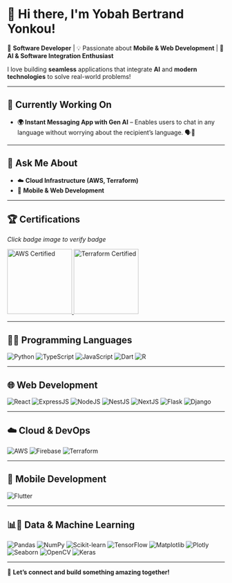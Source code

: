 <!-- 
**yobahcorp/yobahcorp** is a ✨ _special_ ✨ repository because its `README.md` (this file) appears on your GitHub profile. 
-->

# 👋 Hi there, I'm Yobah Bertrand Yonkou!  

🚀 **Software Developer** | 💡 Passionate about **Mobile & Web Development** | 🤖 **AI & Software Integration Enthusiast**  

I love building **seamless** applications that integrate **AI** and **modern technologies** to solve real-world problems!  

---

## 🔭 Currently Working On  
- **🌍 Instant Messaging App with Gen AI** – Enables users to chat in any language without worrying about the recipient’s language. 🗣️🤖
<!--
- **⌨️ Flutter Custom Keyboard Package** – Multilingual support for better user experience.  
-->
---
<!--
## 🌱 Currently Learning  
- **📊 Power BI** – Enhancing my data visualization skills.  
- **☁️ AWS & Terraform** – Keeping up with cloud & infrastructure automation.  
- **🎓 Software Engineering** – Exploring advanced concepts academically.  

---

## 👯 Looking to Collaborate On  
- **🤖 AI-powered software solutions**  
- **📱 Web & Mobile app development**  
- **🔄 Software integration & automation**  

---
-->

## 💬 Ask Me About  
- ☁️ **Cloud Infrastructure (AWS, Terraform)**  
- 📲 **Mobile & Web Development**  

---

## 🏆 Certifications  
*Click badge image to verify badge*
<p>
  <a href="https://www.credly.com/badges/f6dc8d20-1e3d-486b-bd1f-22801e805fa2">
    <img width="150px" src="https://images.credly.com/images/00634f82-b07f-4bbd-a6bb-53de397fc3a6/image.png" alt="AWS Certified">
  </a>
  <a href="https://www.credly.com/badges/cfa04ca1-c455-4850-a325-946af389d4ea">
    <img width="150px" src="https://images.credly.com/size/680x680/images/ed4be915-68f8-428a-b332-40ded9084ee5/blob" alt="Terraform Certified">
  </a>
</p>

---

## 👨‍💻 Programming Languages  
![Python](https://img.shields.io/badge/Python-3776AB?style=for-the-badge&logo=python&logoColor=white)
![TypeScript](https://img.shields.io/badge/TypeScript-3178C6?style=for-the-badge&logo=typescript&logoColor=white)
![JavaScript](https://img.shields.io/badge/JavaScript-F7DF1E?style=for-the-badge&logo=javascript&logoColor=black)
![Dart](https://img.shields.io/badge/Dart-0175C2?style=for-the-badge&logo=dart&logoColor=white)
![R](https://img.shields.io/badge/R-276DC3?style=for-the-badge&logo=r&logoColor=white)  

---

## 🌐 Web Development  
![React](https://img.shields.io/badge/React-20232A?style=for-the-badge&logo=react&logoColor=61DAFB)
![ExpressJS](https://img.shields.io/badge/Express.js-000000?style=for-the-badge&logo=express&logoColor=white)
![NodeJS](https://img.shields.io/badge/Node.js-43853D?style=for-the-badge&logo=node.js&logoColor=white)
![NestJS](https://img.shields.io/badge/NestJS-E0234E?style=for-the-badge&logo=nestjs&logoColor=white)
![NextJS](https://img.shields.io/badge/Next.js-000000?style=for-the-badge&logo=next.js&logoColor=white)
![Flask](https://img.shields.io/badge/Flask-000000?style=for-the-badge&logo=flask&logoColor=white)
![Django](https://img.shields.io/badge/Django-092E20?style=for-the-badge&logo=django&logoColor=white)  

---

## ☁️ Cloud & DevOps  
![AWS](https://img.shields.io/badge/AWS-232F3E?style=for-the-badge&logo=amazonaws&logoColor=white)
![Firebase](https://img.shields.io/badge/Firebase-FFCA28?style=for-the-badge&logo=firebase&logoColor=black)
![Terraform](https://img.shields.io/badge/Terraform-623CE4?style=for-the-badge&logo=terraform&logoColor=white)  

---

## 📱 Mobile Development  
![Flutter](https://img.shields.io/badge/Flutter-02569B?style=for-the-badge&logo=flutter&logoColor=white)  

---

## 📊🤖 Data & Machine Learning  
![Pandas](https://img.shields.io/badge/Pandas-150458?style=for-the-badge&logo=pandas&logoColor=white)
![NumPy](https://img.shields.io/badge/NumPy-013243?style=for-the-badge&logo=numpy&logoColor=white)
![Scikit-learn](https://img.shields.io/badge/Scikit--Learn-F7931E?style=for-the-badge&logo=scikit-learn&logoColor=white)
![TensorFlow](https://img.shields.io/badge/TensorFlow-FF6F00?style=for-the-badge&logo=tensorflow&logoColor=white)
![Matplotlib](https://img.shields.io/badge/Matplotlib-11557C?style=for-the-badge&logo=Matplotlib&logoColor=white)
![Plotly](https://img.shields.io/badge/Plotly-3F4F75?style=for-the-badge&logo=plotly&logoColor=white)
![Seaborn](https://img.shields.io/badge/Seaborn-009688?style=for-the-badge&logo=python&logoColor=white)
![OpenCV](https://img.shields.io/badge/OpenCV-5C3EE8?style=for-the-badge&logo=opencv&logoColor=white)
![Keras](https://img.shields.io/badge/Keras-D00000?style=for-the-badge&logo=keras&logoColor=white)  

---

🚀 **Let’s connect and build something amazing together!**  
